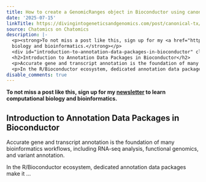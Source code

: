 ```yaml
---
title: How to create a GenomicRanges object in Bioconductor using canonical transcripts
date: '2025-07-15'
linkTitle: https://divingintogeneticsandgenomics.com/post/canonical-tx/
source: Chatomics on Chatomics
description: |-
  <p><strong>To not miss a post like this, sign up for my <a href="https://divingintogeneticsandgenomics.ck.page/profile">newsletter</a> to learn computational
  biology and bioinformatics.</strong></p>
  <div id="introduction-to-annotation-data-packages-in-bioconductor" class="section level2">
  <h2>Introduction to Annotation Data Packages in Bioconductor</h2>
  <p>Accurate gene and transcript annotation is the foundation of many bioinformatics workflows, including RNA-seq analysis, functional genomics, and variant annotation.</p>
  <p>In the R/Bioconductor ecosystem, dedicated annotation data packages make it ...
disable_comments: true
---
```

<p><strong>To not miss a post like this, sign up for my <a href="https://divingintogeneticsandgenomics.ck.page/profile">newsletter</a> to learn computational
biology and bioinformatics.</strong></p>
<div id="introduction-to-annotation-data-packages-in-bioconductor" class="section level2">
<h2>Introduction to Annotation Data Packages in Bioconductor</h2>
<p>Accurate gene and transcript annotation is the foundation of many bioinformatics workflows, including RNA-seq analysis, functional genomics, and variant annotation.</p>
<p>In the R/Bioconductor ecosystem, dedicated annotation data packages make it ...